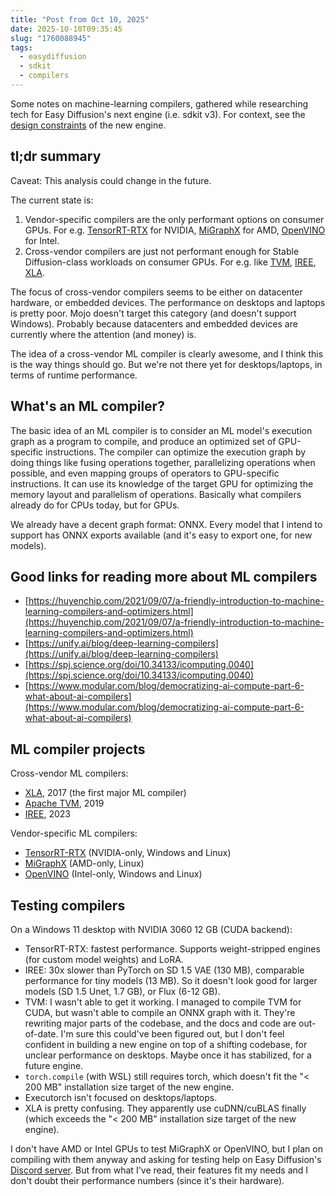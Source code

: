 ```yaml
---
title: "Post from Oct 10, 2025"
date: 2025-10-10T09:35:45
slug: "1760088945"
tags:
  - easydiffusion
  - sdkit
  - compilers
---
```


Some notes on machine-learning compilers, gathered while researching tech for Easy Diffusion's next engine (i.e. sdkit v3). For context, see the [design constraints](https://cmdr2.github.io/notes/2025/10/1760085894/) of the new engine.

## tl;dr summary

Caveat: This analysis could change in the future.

The current state is:
1. Vendor-specific compilers are the only performant options on consumer GPUs. For e.g. [TensorRT-RTX](https://docs.nvidia.com/deeplearning/tensorrt-rtx/latest/index.html) for NVIDIA, [MiGraphX](https://rocm.docs.amd.com/projects/AMDMIGraphX/en/latest/) for AMD, [OpenVINO](https://github.com/openvinotoolkit/openvino) for Intel.
2. Cross-vendor compilers are just not performant enough for Stable Diffusion-class workloads on consumer GPUs. For e.g. like [TVM](https://tvm.apache.org/), [IREE](https://iree.dev/), [XLA](https://openxla.org/xla).

The focus of cross-vendor compilers seems to be either on datacenter hardware, or embedded devices. The performance on desktops and laptops is pretty poor. Mojo doesn't target this category (and doesn't support Windows). Probably because datacenters and embedded devices are currently where the attention (and money) is.

The idea of a cross-vendor ML compiler is clearly awesome, and I think this is the way things should go. But we're not there yet for desktops/laptops, in terms of runtime performance.

## What's an ML compiler?

The basic idea of an ML compiler is to consider an ML model's execution graph as a program to compile, and produce an optimized set of GPU-specific instructions. The compiler can optimize the execution graph by doing things like fusing operations together, parallelizing operations when possible, and even mapping groups of operators to GPU-specific instructions. It can use its knowledge of the target GPU for optimizing the memory layout and parallelism of operations. Basically what compilers already do for CPUs today, but for GPUs.

We already have a decent graph format: ONNX. Every model that I intend to support has ONNX exports available (and it's easy to export one, for new models).

## Good links for reading more about ML compilers

* [https://huyenchip.com/2021/09/07/a-friendly-introduction-to-machine-learning-compilers-and-optimizers.html](https://huyenchip.com/2021/09/07/a-friendly-introduction-to-machine-learning-compilers-and-optimizers.html)
* [https://unify.ai/blog/deep-learning-compilers](https://unify.ai/blog/deep-learning-compilers)
* [https://spj.science.org/doi/10.34133/icomputing.0040](https://spj.science.org/doi/10.34133/icomputing.0040)
* [https://www.modular.com/blog/democratizing-ai-compute-part-6-what-about-ai-compilers](https://www.modular.com/blog/democratizing-ai-compute-part-6-what-about-ai-compilers)

## ML compiler projects

Cross-vendor ML compilers:
- [XLA](https://openxla.org/xla), 2017 (the first major ML compiler)
- [Apache TVM](https://tvm.apache.org/), 2019
- [IREE](https://iree.dev/), 2023

Vendor-specific ML compilers:
- [TensorRT-RTX](https://docs.nvidia.com/deeplearning/tensorrt-rtx/latest/index.html) (NVIDIA-only, Windows and Linux)
- [MiGraphX](https://rocm.docs.amd.com/projects/AMDMIGraphX/en/latest/) (AMD-only, Linux)
- [OpenVINO](https://github.com/openvinotoolkit/openvino) (Intel-only, Windows and Linux)

## Testing compilers

On a Windows 11 desktop with NVIDIA 3060 12 GB (CUDA backend):
* TensorRT-RTX: fastest performance. Supports weight-stripped engines (for custom model weights) and LoRA.
* IREE: 30x slower than PyTorch on SD 1.5 VAE (130 MB), comparable performance for tiny models (13 MB). So it doesn't look good for larger models (SD 1.5 Unet, 1.7 GB), or Flux (6-12 GB).
* TVM: I wasn't able to get it working. I managed to compile TVM for CUDA, but wasn't able to compile an ONNX graph with it. They're rewriting major parts of the codebase, and the docs and code are out-of-date. I'm sure this could've been figured out, but I don't feel confident in building a new engine on top of a shifting codebase, for unclear performance on desktops. Maybe once it has stabilized, for a future engine.
* `torch.compile` (with WSL) still requires torch, which doesn't fit the "< 200 MB" installation size target of the new engine.
* Executorch isn't focused on desktops/laptops.
* XLA is pretty confusing. They apparently use cuDNN/cuBLAS finally (which exceeds the "< 200 MB" installation size target of the new engine).

I don't have AMD or Intel GPUs to test MiGraphX or OpenVINO, but I plan on compiling with them anyway and asking for testing help on Easy Diffusion's [Discord server](https://discord.com/invite/u9yhsFmEkB). But from what I've read, their features fit my needs and I don't doubt their performance numbers (since it's their hardware).